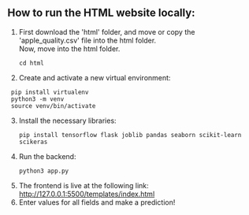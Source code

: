 ## How to run the HTML website locally:
1. First download the 'html' folder, and move or copy the 'apple_quality.csv' file into the html folder. <br>
Now, move into the html folder.
   ```(bash)
   cd html
3. Create and activate a new virtual environment:
 ```(bash)
  pip install virtualenv
  python3 -m venv
  source venv/bin/activate
 ```
3. Install the necessary libraries:
   ```(bash)
   pip install tensorflow flask joblib pandas seaborn scikit-learn scikeras
   ```
4. Run the backend:
   ```(bash)
   python3 app.py
5. The frontend is live at the following link: <br>
    <http://127.0.0.1:5500/templates/index.html>
6. Enter values for all fields and make a prediction!
